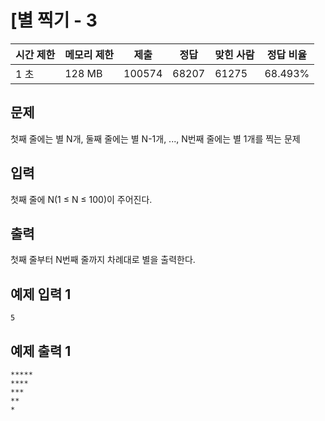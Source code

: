 

# [별 찍기 - 3

| 시간 제한 | 메모리 제한 | 제출 | 정답 | 맞힌 사람 | 정답 비율 |
| --- | --- | --- | --- | --- | --- |
| 1 초 | 128 MB | 100574 | 68207 | 61275 | 68.493% |

## 문제

첫째 줄에는 별 N개, 둘째 줄에는 별 N-1개, ..., N번째 줄에는 별 1개를 찍는 문제

## 입력

첫째 줄에 N(1 ≤ N ≤ 100)이 주어진다.

## 출력

첫째 줄부터 N번째 줄까지 차례대로 별을 출력한다.

## 예제 입력 1

```
5

```

## 예제 출력 1

```
*****
****
***
**
*
```
